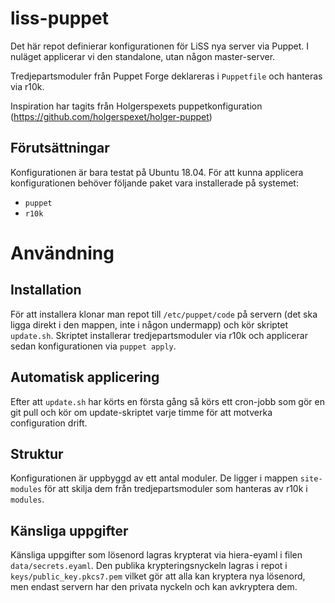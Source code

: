 # liss-puppet

Det här repot definierar konfigurationen för LiSS nya server via Puppet. I nuläget applicerar vi den standalone, utan någon master-server.

Tredjepartsmoduler från Puppet Forge deklareras i `Puppetfile` och hanteras via r10k.

Inspiration har tagits från Holgerspexets puppetkonfiguration (https://github.com/holgerspexet/holger-puppet)

## Förutsättningar
Konfigurationen är bara testat på Ubuntu 18.04. För att kunna applicera konfigurationen behöver följande paket vara installerade på systemet:
  * `puppet`
  * `r10k`

# Användning
## Installation
För att installera klonar man repot till `/etc/puppet/code` på servern (det ska ligga direkt i den mappen, inte i någon undermapp) och kör skriptet `update.sh`. Skriptet installerar tredjepartsmoduler via r10k och applicerar sedan konfigurationen via `puppet apply`.

## Automatisk applicering
Efter att `update.sh` har körts en första gång så körs ett cron-jobb som gör en git pull och kör om update-skriptet varje timme för att motverka configuration drift.

## Struktur
Konfigurationen är uppbyggd av ett antal moduler. De ligger i mappen `site-modules` för att skilja dem från tredjepartsmoduler som hanteras av r10k i `modules`.

## Känsliga uppgifter
Känsliga uppgifter som lösenord lagras krypterat via hiera-eyaml i filen `data/secrets.eyaml`. Den publika krypteringsnyckeln lagras i repot i `keys/public_key.pkcs7.pem` vilket gör att alla kan kryptera nya lösenord, men endast servern har den privata nyckeln och kan avkryptera dem.

